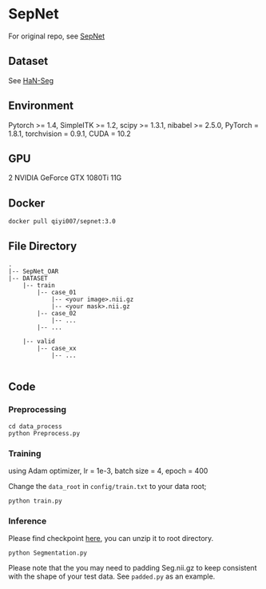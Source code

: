 # SepNet
For original repo, see [SepNet](https://github.com/HiLab-git/SepNet/tree/master)

## Dataset

See [HaN-Seg](https://doi.org/10.1002/mp.16197)

## Environment
Pytorch >= 1.4, SimpleITK >= 1.2, scipy >= 1.3.1, nibabel >= 2.5.0, PyTorch = 1.8.1, torchvision = 0.9.1, CUDA = 10.2

## GPU
2 NVIDIA GeForce GTX 1080Ti 11G

## Docker

```
docker pull qiyi007/sepnet:3.0
```

## File Directory
```
.
|-- SepNet_OAR
|-- DATASET
    |-- train
        |-- case_01
            |-- <your image>.nii.gz
            |-- <your mask>.nii.gz
        |-- case_02
            |-- ...
        |-- ...
   
    |-- valid
        |-- case_xx
            |-- ...


```


## Code

### Preprocessing

```
cd data_process
python Preprocess.py
```

### Training

using Adam optimizer, lr = 1e-3, batch size = 4, epoch = 400

Change the `data_root` in `config/train.txt` to your data root;
```
python train.py
```

### Inference

Please find checkpoint [here](https://github.com/steve-zeyu-zhang/SegReg/releases/download/SepNet_HaN-Seg_bs4_epoch400/SepNet_HaN-Seg_bs4_epoch400.zip), you can unzip it to root directory.

```
python Segmentation.py
```
Please note that the you may need to padding Seg.nii.gz to keep consistent with the shape of your test data. See ```padded.py``` as an example.

